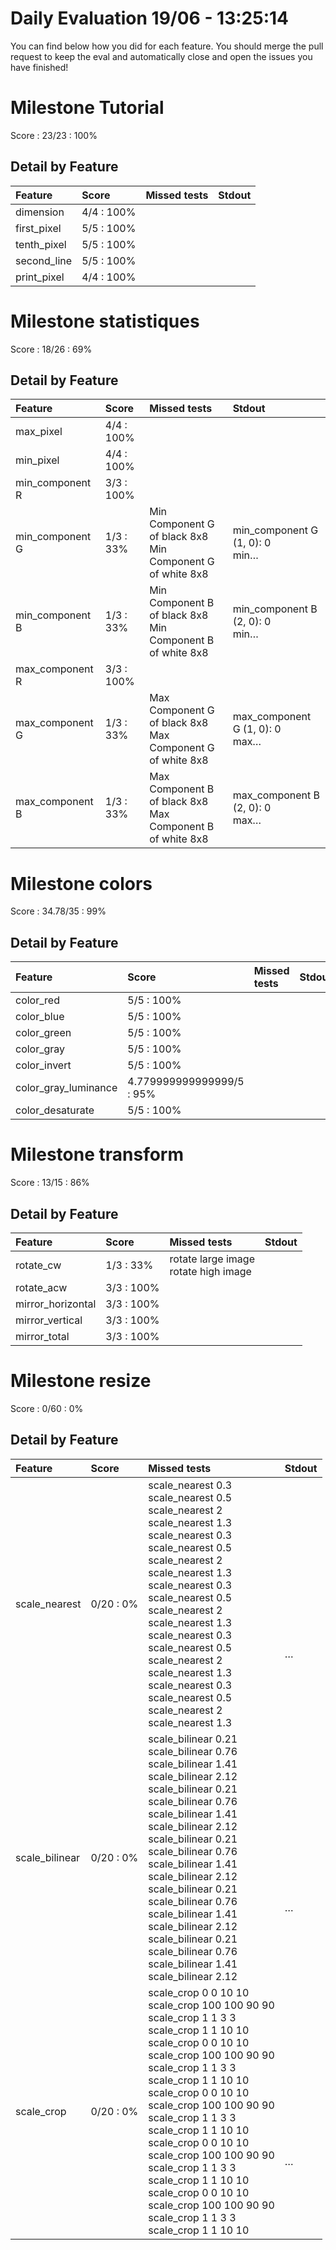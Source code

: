 # Daily Evaluation 19/06 - 13:25:14
You can find below how you did for each feature. 
 You should merge the pull request to keep the eval and automatically close and open the issues you have finished!
# Milestone  Tutorial
Score : 23/23 :  100%
## Detail by Feature
| Feature     | Score       | Missed tests | Stdout |
| :---------- | :---------- | :----------- | :----- |
| dimension   | 4/4 :  100% |              |        |
| first_pixel | 5/5 :  100% |              |        |
| tenth_pixel | 5/5 :  100% |              |        |
| second_line | 5/5 :  100% |              |        |
| print_pixel | 4/4 :  100% |              |        |

# Milestone  statistiques
Score : 18/26 :  69%
## Detail by Feature
| Feature         | Score       | Missed tests                                                 | Stdout                            |
| :-------------- | :---------- | :----------------------------------------------------------- | :-------------------------------- |
| max_pixel       | 4/4 :  100% |                                                              |                                   |
| min_pixel       | 4/4 :  100% |                                                              |                                   |
| min_component R | 3/3 :  100% |                                                              |                                   |
| min_component G | 1/3 :  33%  | Min Component G of black 8x8<br>Min Component G of white 8x8 | min_component G (1, 0): 0<br>min… |
| min_component B | 1/3 :  33%  | Min Component B of black 8x8<br>Min Component B of white 8x8 | min_component B (2, 0): 0<br>min… |
| max_component R | 3/3 :  100% |                                                              |                                   |
| max_component G | 1/3 :  33%  | Max Component G of black 8x8<br>Max Component G of white 8x8 | max_component G (1, 0): 0<br>max… |
| max_component B | 1/3 :  33%  | Max Component B of black 8x8<br>Max Component B of white 8x8 | max_component B (2, 0): 0<br>max… |

# Milestone  colors
Score : 34.78/35 :  99%
## Detail by Feature
| Feature              | Score                      | Missed tests | Stdout |
| :------------------- | :------------------------- | :----------- | :----- |
| color_red            | 5/5 :  100%                |              |        |
| color_blue           | 5/5 :  100%                |              |        |
| color_green          | 5/5 :  100%                |              |        |
| color_gray           | 5/5 :  100%                |              |        |
| color_invert         | 5/5 :  100%                |              |        |
| color_gray_luminance | 4.779999999999999/5 :  95% |              |        |
| color_desaturate     | 5/5 :  100%                |              |        |

# Milestone  transform
Score : 13/15 :  86%
## Detail by Feature
| Feature           | Score       | Missed tests                            | Stdout |
| :---------------- | :---------- | :-------------------------------------- | :----- |
| rotate_cw         | 1/3 :  33%  | rotate large image<br>rotate high image | <br>   |
| rotate_acw        | 3/3 :  100% |                                         |        |
| mirror_horizontal | 3/3 :  100% |                                         |        |
| mirror_vertical   | 3/3 :  100% |                                         |        |
| mirror_total      | 3/3 :  100% |                                         |        |

# Milestone  resize
Score : 0/60 :  0%
## Detail by Feature
| Feature        | Score      | Missed tests                                                                                                                                                                                                                                                                                                                                                                                                                                                                                           | Stdout                            |
| :------------- | :--------- | :----------------------------------------------------------------------------------------------------------------------------------------------------------------------------------------------------------------------------------------------------------------------------------------------------------------------------------------------------------------------------------------------------------------------------------------------------------------------------------------------------- | :-------------------------------- |
| scale_nearest  | 0/20 :  0% | scale_nearest 0.3<br>scale_nearest 0.5<br>scale_nearest 2<br>scale_nearest 1.3<br>scale_nearest 0.3<br>scale_nearest 0.5<br>scale_nearest 2<br>scale_nearest 1.3<br>scale_nearest 0.3<br>scale_nearest 0.5<br>scale_nearest 2<br>scale_nearest 1.3<br>scale_nearest 0.3<br>scale_nearest 0.5<br>scale_nearest 2<br>scale_nearest 1.3<br>scale_nearest 0.3<br>scale_nearest 0.5<br>scale_nearest 2<br>scale_nearest 1.3                                                                                 | <br><br><br><br><br><br><br><br>… |
| scale_bilinear | 0/20 :  0% | scale_bilinear 0.21<br>scale_bilinear 0.76<br>scale_bilinear 1.41<br>scale_bilinear 2.12<br>scale_bilinear 0.21<br>scale_bilinear 0.76<br>scale_bilinear 1.41<br>scale_bilinear 2.12<br>scale_bilinear 0.21<br>scale_bilinear 0.76<br>scale_bilinear 1.41<br>scale_bilinear 2.12<br>scale_bilinear 0.21<br>scale_bilinear 0.76<br>scale_bilinear 1.41<br>scale_bilinear 2.12<br>scale_bilinear 0.21<br>scale_bilinear 0.76<br>scale_bilinear 1.41<br>scale_bilinear 2.12                               | <br><br><br><br><br><br><br><br>… |
| scale_crop     | 0/20 :  0% | scale_crop 0 0 10 10<br>scale_crop 100 100 90 90<br>scale_crop 1 1 3 3<br>scale_crop 1 1 10 10<br>scale_crop 0 0 10 10<br>scale_crop 100 100 90 90<br>scale_crop 1 1 3 3<br>scale_crop 1 1 10 10<br>scale_crop 0 0 10 10<br>scale_crop 100 100 90 90<br>scale_crop 1 1 3 3<br>scale_crop 1 1 10 10<br>scale_crop 0 0 10 10<br>scale_crop 100 100 90 90<br>scale_crop 1 1 3 3<br>scale_crop 1 1 10 10<br>scale_crop 0 0 10 10<br>scale_crop 100 100 90 90<br>scale_crop 1 1 3 3<br>scale_crop 1 1 10 10 | <br><br><br><br><br><br><br><br>… |

